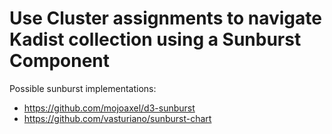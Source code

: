 # Use Cluster assignments to navigate Kadist collection using a Sunburst Component

Possible sunburst implementations:

- https://github.com/mojoaxel/d3-sunburst
- https://github.com/vasturiano/sunburst-chart
